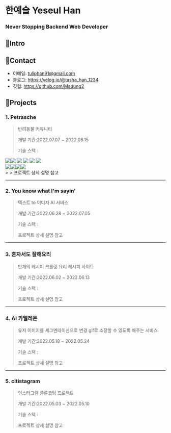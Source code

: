 # 한예슬 Yeseul Han
### Never Stopping Backend Web Developer




## 📌Intro


## 📌Contact

* 이메일: tuliphan91@gmail.com
* 블로그: https://velog.io/@tasha_han_1234
* 깃헙: https://github.com/Madung2

## 📌Projects


### 1. Petrasche
> 반려동물 커뮤니티
> 
> 개발 기간:2022.07.07 ~ 2022.08.15
> 
> 기술 스택 :
<div style='flex'>
<img src="https://img.shields.io/badge/Python3.-3776AB?style=for-the-badge&logo=Python&logoColor=white" >
  <img  src="https://img.shields.io/badge/Django-092E20?style=for-the-badge&logo=Django&logoColor=white">
  <img  style='float:left' src="https://img.shields.io/badge/FastAPI-009688?style=for-the-badge&logo=FastAPI&logoColor=white"><img src="https://img.shields.io/badge/JavaScript-F7DF1E?style=for-the-badge&logo=JavaScript&logoColor=white">
  <img src="https://img.shields.io/badge/HTML5-E34F26?style=for-the-badge&logo=HTML5&logoColor=white">
  <img src="https://img.shields.io/badge/CSS3-1572B6?style=for-the-badge&logo=CSS3&logoColor=white">
</div>


<div style="display:flex">
    <img src="https://img.shields.io/badge/PostgreSQL-4169E1?style=for-the-badge&logo=PostgreSQL&logoColor=white">
    <img src="https://img.shields.io/badge/Docker-2496ED?style=for-the-badge&logo=Docker&logoColor=white">
	<img src="https://img.shields.io/badge/Amazon EC2-FF9900?style=for-the-badge&logo=Amazon EC2&logoColor=white">
	<img src="https://img.shields.io/badge/Amazon RDS-527FFF?style=for-the-badge&logo=Amazon RDS&logoColor=white">

</div>
> 
> 프로젝트 상세 설명 참고

<hr>

### 2. You know what I'm sayin'
> 텍스트 to 이미지 AI 서비스
> 
> 개발 기간:2022.06.28 ~ 2022.07.05
> 
> 기술 스택 :
> 
> 프로젝트 상세 설명 참고

<hr>

### 3. 혼자서도 잘해요리
> 만개의 레시피 크롤링 요리 레시피 사이트
> 
> 개발 기간:2022.06.02 ~ 2022.06.13
> 
> 기술 스택 :
> 
> 프로젝트 상세 설명 참고

<hr>

### 4. AI 카멜레온
> 유저 이미지를 세그멘테이션으로 변경 gif로 소장할 수 있도록 해주는 서비스
> 
> 개발 기간:2022.05.18 ~ 2022.05.24
> 
> 기술 스택 :
> 
> 프로젝트 상세 설명 참고

<hr>

### 5. citistagram
> 인스타그램 클론코딩 프로젝트
> 
> 개발 기간:2022.05.03 ~ 2022.05.10
> 
> 기술 스택 :
> 
> 프로젝트 상세 설명 참고


